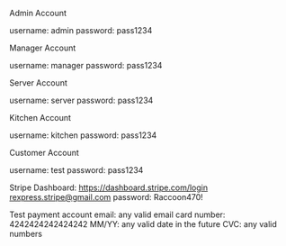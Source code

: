 Admin Account

username: admin
password: pass1234

Manager Account

username: manager password: pass1234

Server Account

username: server
password: pass1234

Kitchen Account

username: kitchen
password: pass1234

Customer Account

username: test
password: pass1234

Stripe Dashboard:
https://dashboard.stripe.com/login
rexpress.stripe@gmail.com
password: Raccoon470!

Test payment account
email: any valid email
card number: 4242424242424242
MM/YY: any valid date in the future
CVC: any valid numbers
